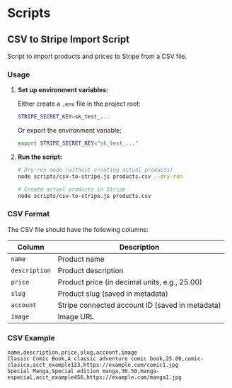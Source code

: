 # Scripts

## CSV to Stripe Import Script

Script to import products and prices to Stripe from a CSV file.

### Usage

1. **Set up environment variables:**
   
   Either create a `.env` file in the project root:
   ```bash
   STRIPE_SECRET_KEY=sk_test_...
   ```
   
   Or export the environment variable:
   ```bash
   export STRIPE_SECRET_KEY="sk_test_..."
   ```

2. **Run the script:**
   ```bash
   # Dry-run mode (without creating actual products)
   node scripts/csv-to-stripe.js products.csv --dry-run
   
   # Create actual products in Stripe
   node scripts/csv-to-stripe.js products.csv
   ```

### CSV Format

The CSV file should have the following columns:

| Column | Description |
|--------|-------------|
| `name` | Product name |
| `description` | Product description |
| `price` | Product price (in decimal units, e.g., 25.00) |
| `slug` | Product slug (saved in metadata) |
| `account` | Stripe connected account ID (saved in metadata) |
| `image` | Image URL |

### CSV Example

```csv
name,description,price,slug,account,image
Classic Comic Book,A classic adventure comic book,25.00,comic-clasico,acct_example123,https://example.com/comic1.jpg
Special Manga,Special edition manga,30.50,manga-especial,acct_example456,https://example.com/manga1.jpg
```